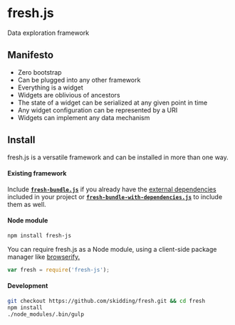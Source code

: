 fresh.js
===
Data exploration framework

## Manifesto

- Zero bootstrap
- Can be plugged into any other framework
- Everything is a widget
- Widgets are oblivious of ancestors
- The state of a widget can be serialized at any given point in time
- Any widget configuration can be represented by a URI
- Widgets can implement any data mechanism

## Install

fresh.js is a versatile framework and can be installed in more than one way.

#### Existing framework

Include [**`fresh-bundle.js`**](fresh-bundle.js) if you already have the
[external dependencies](https://github.com/skidding/fresh/blob/master/package.json#L8)
included in your project or [**`fresh-bundle-with-dependencies.js`**](fresh-bundle-with-dependencies.js) to include
them as well.

#### Node module

```bash
npm install fresh-js
```

You can require fresh.js as a Node module, using a client-side package manager
like [browserify.](http://browserify.org/)

```js
var fresh = require('fresh-js');
```

#### Development

```bash
git checkout https://github.com/skidding/fresh.git && cd fresh
npm install
./node_modules/.bin/gulp
```

